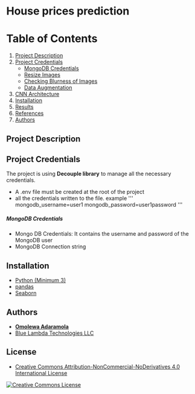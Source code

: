 # House prices prediction

# Table of Contents
1. [Project Description](#description)
2. [Project Credentials](#credentials)
    * [MongoDB Credentials](#mongo)
    * [Resize Images](#crop-and-resize-all-images)
    * [Checking Blurness of Images](#Checking-Blur)
    * [Data Augmentation](#Data-Augmentation)
4. [CNN Architecture](#neural-network-architecture)
5. [Installation](#installation)
6. [Results](#results)
7. [References](#references)
8. [Authors](#Authors)


## Project Description <a id="description"></a>


## Project Credentials <a id="credentials"></a>
The project is using **Decouple library** to manage all the necessary credentials.
- A .env file must be created at the root of the project
- all the credentials written to the file. example ''' mongodb_username=user1
mongodb_password=user1password '''

##### MongoDB Credentials <a id="mongo"></a>
- Mongo DB Credentials: It contains the username and password of the MongoDB user
- MongoDB Connection string

## Installation <a id="installation"></a>
* [Python (Minimum 3)](https://www.continuum.io/blog/developer-blog/python-3-support-anaconda)
* [pandas](http://pandas.pydata.org/)
* [Seaborn](https://seaborn.pydata.org/)

## Authors

* **[Omolewa Adaramola](https://github.com/omolewadavids)**
* [Blue Lambda Technologies LLC](https://www.bluelambdatechnologies.com/)

## License

* <a rel="license" href="https://creativecommons.org/licenses/by-nc-nd/4.0/"> Creative Commons Attribution-NonCommercial-NoDerivatives 4.0 International License</a>

<a rel="license" href="https://creativecommons.org/licenses/by-nc-nd/4.0/">
<img alt="Creative Commons License" style="border-width:0" src="https://i.creativecommons.org/l/by-nc-nd/4.0/88x31.png" />
</a>